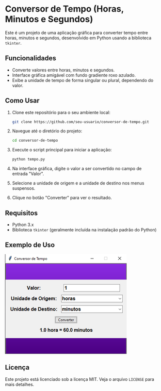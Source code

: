 # Conversor de Tempo (Horas, Minutos e Segundos)

Este é um projeto de uma aplicação gráfica para converter tempo entre horas, minutos e segundos, desenvolvido em Python usando a biblioteca `tkinter`.

## Funcionalidades

- Converte valores entre horas, minutos e segundos.
- Interface gráfica amigável com fundo gradiente roxo azulado.
- Exibe a unidade de tempo de forma singular ou plural, dependendo do valor.

## Como Usar

1. Clone este repositório para o seu ambiente local:
    ```bash
    git clone https://github.com/seu-usuario/conversor-de-tempo.git
    ```

2. Navegue até o diretório do projeto:
    ```bash
    cd conversor-de-tempo
    ```

3. Execute o script principal para iniciar a aplicação:
    ```bash
    python tempo.py
    ```

4. Na interface gráfica, digite o valor a ser convertido no campo de entrada "Valor".
5. Selecione a unidade de origem e a unidade de destino nos menus suspensos.
6. Clique no botão "Converter" para ver o resultado.

## Requisitos

- Python 3.x
- Biblioteca `tkinter` (geralmente incluída na instalação padrão do Python)

## Exemplo de Uso

![Exemplo de Uso](screenshot.png)

## Licença

Este projeto está licenciado sob a licença MIT. Veja o arquivo `LICENSE` para mais detalhes.